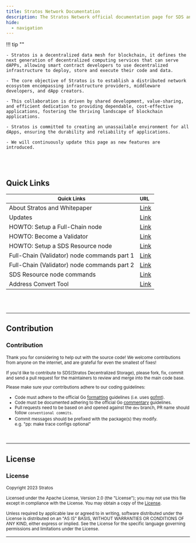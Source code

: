 ```yaml
---
title: Stratos Network Documentation
description: The Stratos Network official documentation page for SDS and Stratos-chain.
hide:
  - navigation
---
```


!!! tip ""

    - Stratos is a decentralized data mesh for blockchain, it defines the next generation of decentralized computing services that can serve dAPPs, allowing smart contract developers to use decentralized infrastructure to deploy, store and execute their code and data.

    - The core objective of Stratos is to establish a distributed network ecosystem encompassing infrastructure providers, middleware developers, and dApp creators. 

    - This collaboration is driven by shared development, value-sharing, and efficient dedication to providing dependable, cost-effective applications, fostering the thriving landscape of blockchain applications. 

    - Stratos is committed to creating an unassailable environment for all dApps, ensuring the durability and reliability of applications.

    - We will continuously update this page as new features are introduced.

<style>
  .md-typeset h2 {
    display: none;
  }

  /* Table 100% width */

.md-typeset__table {
   min-width: 100%;
}

.md-typeset table:not([class]) {
    display: table;
}
</style>

<br><br>

## Quick Links

<div class="center-table" markdown>


| <small>Quick Links</small> | <small>URL</small>                                                    |
| ----------- |:----------------------------------------------------------------------|
| About Stratos and Whitepaper | [Link](../docs-about/about-stratos)                                   |
| Updates | [Link](../docs-about/changes/)                                        |
| HOWTO: Setup a Full-Chain node | [Link](../docs-stratos-chain/setup-and-run-a-stratos-chain-full-node) |
| HOWTO: Become a Validator | [Link](../docs-stratos-chain/how-to-become-a-validator)               |
| HOWTO: Setup a SDS Resource node | [Link](../docs-resource-node/setup-and-run-a-sds-resource-node)       |
| Full-Chain (Validator) node commands part 1 | [Link](../docs-stratos-chain/stchaind-commands-part-1)                |
| Full-Chain (Validator) node commands part 2 | [Link](../docs-stratos-chain/stchaind-commands-part-2)                |
| SDS Resource node commands | [Link](../docs-resource-node/ppd-terminal-subcommands)                |
| Address Convert Tool | [Link](../address-convertor-ui)                                       |

</div>

<br><br>

---

## Contribution

<h3>Contribution</h3>

<small>Thank you for considering to help out with the source code! We welcome contributions
from anyone on the internet, and are grateful for even the smallest of fixes!

If you'd like to contribute to SDS(Stratos Decentralized Storage), please fork, fix, commit and send a pull request
for the maintainers to review and merge into the main code base.

Please make sure your contributions adhere to our coding guidelines:

* Code must adhere to the official Go [formatting](https://golang.org/doc/effective_go.html#formatting)
  guidelines (i.e. uses [gofmt](https://golang.org/cmd/gofmt/)).
* Code must be documented adhering to the official Go [commentary](https://golang.org/doc/effective_go.html#commentary)
  guidelines.
* Pull requests need to be based on and opened against the `dev` branch, PR name should follow `conventional commits`.
* Commit messages should be prefixed with the package(s) they modify.
<br>e.g. "pp: make trace configs optional"</small>
 
 <br>   

---

## License

<h3>License</h3>

<small>Copyright 2023 Stratos

Licensed under the Apache License, Version 2.0 (the "License");
you may not use this file except in compliance with the License.
You may obtain a copy of the [License](https://www.apache.org/licenses/LICENSE-2.0).

Unless required by applicable law or agreed to in writing, software
distributed under the License is distributed on an "AS IS" BASIS,
WITHOUT WARRANTIES OR CONDITIONS OF ANY KIND, either express or implied.
See the License for the specific language governing permissions and
limitations under the License.</small>

---

<br>